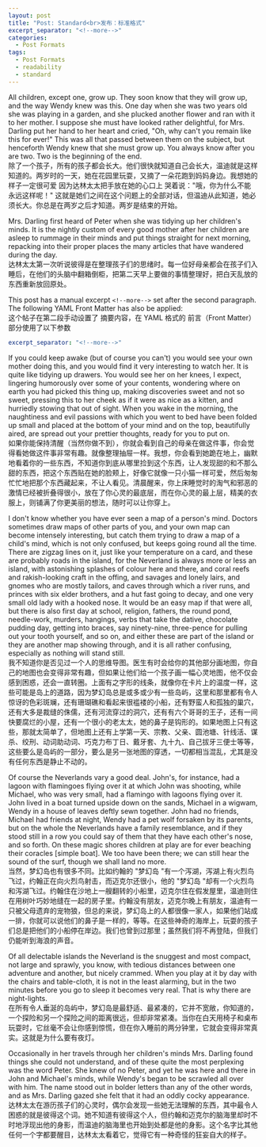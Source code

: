 ```yaml
---
layout: post
title: "Post: Standard<br>发布：标准格式"
excerpt_separator: "<!--more-->"
categories:
  - Post Formats
tags:
  - Post Formats
  - readability
  - standard
---
```


All children, except one, grow up. They soon know that they will grow up, and the way Wendy knew was this. One day when she was two years old she was playing in a garden, and she plucked another flower and ran with it to her mother. I suppose she must have looked rather delightful, for Mrs. Darling put her hand to her heart and cried, "Oh, why can't you remain like this for ever!" This was all that passed between them on the subject, but henceforth Wendy knew that she must grow up. You always know after you are two. Two is the beginning of the end.<br>
除了一个孩子，所有的孩子都会长大。他们很快就知道自己会长大，温迪就是这样知道的。两岁时的一天，她在花园里玩耍，又摘了一朵花跑到妈妈身边。我想她的样子一定很可爱 因为达林太太把手放在她的心口上 哭着说："哦，你为什么不能永远这样呢！" 这就是她们之间在这个问题上的全部对话，但温迪从此知道，她必须长大。你总是在两岁之后才知道。两岁是结束的开始。


Mrs. Darling first heard of Peter when she was tidying up her children's minds. It is the nightly custom of every good mother after her children are asleep to rummage in their minds and put things straight for next morning, repacking into their proper places the many articles that have wandered during the day.<br>
达林太太第一次听说彼得是在整理孩子们的思绪时。每一位好母亲都会在孩子们入睡后，在他们的头脑中翻箱倒柜，把第二天早上要做的事情整理好，把白天乱放的东西重新放回原处。

<!--more-->

This post has a manual excerpt `<!--more-->` set after the second paragraph. The following YAML Front Matter has also be applied:<br>
这个帖子在第二段手动设置了 摘要内容，在 YAML 格式的 前言（Front Matter）部分使用了以下参数

```yaml
excerpt_separator: "<!--more-->"
```

If you could keep awake (but of course you can't) you would see your own mother doing this, and you would find it very interesting to watch her. It is quite like tidying up drawers. You would see her on her knees, I expect, lingering humorously over some of your contents, wondering where on earth you had picked this thing up, making discoveries sweet and not so sweet, pressing this to her cheek as if it were as nice as a kitten, and hurriedly stowing that out of sight. When you wake in the morning, the naughtiness and evil passions with which you went to bed have been folded up small and placed at the bottom of your mind and on the top, beautifully aired, are spread out your prettier thoughts, ready for you to put on.
<br>
如果你能保持清醒（当然你做不到），你就会看到自己的母亲在做这件事，你会觉得看她做这件事非常有趣。就像整理抽屉一样。我想，你会看到她跪在地上，幽默地看着你的一些东西，不知道你到底从哪里捡到这个东西，让人发现甜的和不那么甜的东西，把这个东西贴在她的脸颊上，好像它就像一只小猫一样可爱，然后匆匆忙忙地把那个东西藏起来，不让人看见。清晨醒来，你上床睡觉时的淘气和邪恶的激情已经被折叠得很小，放在了你心灵的最底层，而在你心灵的最上层，精美的衣服上，则铺满了你更美丽的想法，随时可以让你穿上。

I don't know whether you have ever seen a map of a person's mind. Doctors sometimes draw maps of other parts of you, and your own map can become intensely interesting, but catch them trying to draw a map of a child's mind, which is not only confused, but keeps going round all the time. There are zigzag lines on it, just like your temperature on a card, and these are probably roads in the island, for the Neverland is always more or less an island, with astonishing splashes of colour here and there, and coral reefs and rakish-looking craft in the offing, and savages and lonely lairs, and gnomes who are mostly tailors, and caves through which a river runs, and princes with six elder brothers, and a hut fast going to decay, and one very small old lady with a hooked nose. It would be an easy map if that were all, but there is also first day at school, religion, fathers, the round pond, needle-work, murders, hangings, verbs that take the dative, chocolate pudding day, getting into braces, say ninety-nine, three-pence for pulling out your tooth yourself, and so on, and either these are part of the island or they are another map showing through, and it is all rather confusing, especially as nothing will stand still.<br>
我不知道你是否见过一个人的思维导图。医生有时会给你的其他部分画地图，你自己的地图也会变得非常有趣，但如果让他们给一个孩子画一幅心灵地图，他不仅会感到困惑，还会一直转圈。上面有之字形的线条，就像你在卡片上的温度一样，这些可能是岛上的道路，因为梦幻岛总是或多或少有一些岛屿，这里和那里都有令人惊讶的色彩斑斓，还有珊瑚礁和看起来很褴褛的小船，还有野蛮人和孤独的巢穴，还有大多是裁缝的侏儒，还有河流穿过的洞穴，还有有六个哥哥的王子，还有一间快要腐烂的小屋，还有一个很小的老太太，她的鼻子是钩形的。如果地图上只有这些，那就太简单了，但地图上还有上学第一天、宗教、父亲、圆池塘、针线活、谋杀、绞刑、动词助动词、巧克力布丁日、戴牙套、九十九、自己拔牙三便士等等，这些要么是岛屿的一部分，要么是另一张地图的穿透，一切都相当混乱，尤其是没有任何东西是静止不动的。


Of course the Neverlands vary a good deal. John's, for instance, had a lagoon with flamingoes flying over it at which John was shooting, while Michael, who was very small, had a flamingo with lagoons flying over it. John lived in a boat turned upside down on the sands, Michael in a wigwam, Wendy in a house of leaves deftly sewn together. John had no friends, Michael had friends at night, Wendy had a pet wolf forsaken by its parents, but on the whole the Neverlands have a family resemblance, and if they stood still in a row you could say of them that they have each other's nose, and so forth. On these magic shores children at play are for ever beaching their coracles [simple boat]. We too have been there; we can still hear the sound of the surf, though we shall land no more.<br>
当然，梦幻岛也有很多不同。比如约翰的 "梦幻岛 "有一个泻湖，泻湖上有火烈鸟飞过，约翰正在向火烈鸟射击，而迈克尔还很小，他的 "梦幻岛 "却有一个火烈鸟和泻湖飞过。约翰住在沙地上一艘翻转的小船里，迈克尔住在假发屋里，温迪则住在用树叶巧妙地缝在一起的房子里。约翰没有朋友，迈克尔晚上有朋友，温迪有一只被父母遗弃的宠物狼，但总的来说，梦幻岛上的人都很像一家人，如果他们站成一排，你就可以说他们的鼻子是一样的，等等。在这些神奇的海岸上，玩耍的孩子们总是把他们的小船停在岸边。我们也曾到过那里；虽然我们将不再登陆，但我们仍能听到海浪的声音。


Of all delectable islands the Neverland is the snuggest and most compact, not large and sprawly, you know, with tedious distances between one adventure and another, but nicely crammed. When you play at it by day with the chairs and table-cloth, it is not in the least alarming, but in the two minutes before you go to sleep it becomes very real. That is why there are night-lights.<br>
在所有令人垂涎的岛屿中，梦幻岛是最舒适、最紧凑的，它并不宽敞，你知道的，一个探险和另一个探险之间的距离很远，但却非常紧凑。当你在白天用椅子和桌布玩耍时，它丝毫不会让你感到惊慌，但在你入睡前的两分钟里，它就会变得非常真实。这就是为什么要有夜灯。

Occasionally in her travels through her children's minds Mrs. Darling found things she could not understand, and of these quite the most perplexing was the word Peter. She knew of no Peter, and yet he was here and there in John and Michael's minds, while Wendy's began to be scrawled all over with him. The name stood out in bolder letters than any of the other words, and as Mrs. Darling gazed she felt that it had an oddly cocky appearance.<br>
达林太太在游历孩子们的心灵时，偶尔会发现一些她无法理解的东西，其中最令人困惑的就是彼得这个词。她不知道有彼得这个人，但约翰和迈克尔的脑海里却时不时地浮现出他的身影，而温迪的脑海里也开始到处都是他的身影。这个名字比其他任何一个字都要醒目，达林太太看着它，觉得它有一种奇怪的狂妄自大的样子。